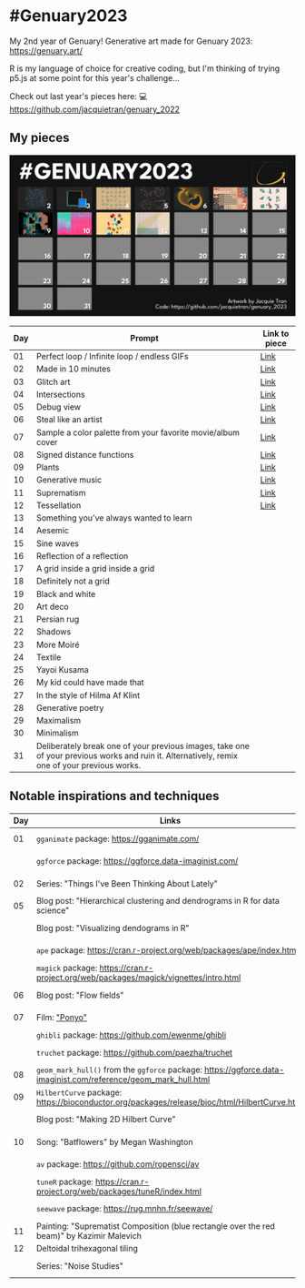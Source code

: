 # #Genuary2023

My 2nd year of Genuary! Generative art made for Genuary 2023: https://genuary.art/

R is my language of choice for creative coding, but I'm thinking of trying p5.js at some point for this year's challenge...

Check out last year's pieces here: :computer: https://github.com/jacquietran/genuary_2022

## My pieces

![](https://raw.githubusercontent.com/jacquietran/genuary_2023/main/img/all_pieces_to_day_12.png)

| Day | Prompt | Link to piece |
|---|---|---|
| 01 | Perfect loop / Infinite loop / endless GIFs | [Link](https://github.com/jacquietran/genuary_2023/blob/main/img/20230101.gif) |
| 02 | Made in 10 minutes | [Link](https://github.com/jacquietran/genuary_2023/blob/main/img/20230102.png) |
| 03 | Glitch art | [Link](https://github.com/jacquietran/genuary_2023/blob/main/img/20230103.png) |
| 04 | Intersections | [Link](https://github.com/jacquietran/genuary_2023/blob/main/img/20230104.png) |
| 05 | Debug view | [Link](https://github.com/jacquietran/genuary_2023/blob/main/img/20230105.png) |
| 06 | Steal like an artist | [Link](https://github.com/jacquietran/genuary_2023/blob/main/img/20230106.png) |
| 07 | Sample a color palette from your favorite movie/album cover | [Link](https://github.com/jacquietran/genuary_2023/blob/main/img/20230107.png) |
| 08 | Signed distance functions | [Link](https://github.com/jacquietran/genuary_2023/blob/main/img/20230108.png) |
| 09 | Plants | [Link](https://github.com/jacquietran/genuary_2023/blob/main/img/20230109.png) |
| 10 | Generative music | [Link](https://github.com/jacquietran/genuary_2023/blob/main/img/20230110.png) |
| 11 | Suprematism | [Link](https://github.com/jacquietran/genuary_2023/blob/main/img/20230111.png) |
| 12 | Tessellation | [Link](https://github.com/jacquietran/genuary_2023/blob/main/img/20230112.png) |
| 13 | Something you’ve always wanted to learn | |
| 14 | Aesemic | |
| 15 | Sine waves | |
| 16 | Reflection of a reflection | |
| 17 | A grid inside a grid inside a grid | |
| 18 | Definitely not a grid | |
| 19 | Black and white | |
| 20 | Art deco | |
| 21 | Persian rug | |
| 22 | Shadows | |
| 23 | More Moiré | |
| 24 | Textile | |
| 25 | Yayoi Kusama | |
| 26 | My kid could have made that | |
| 27 | In the style of Hilma Af Klint | |
| 28 | Generative poetry | |
| 29 | Maximalism | |
| 30 | Minimalism | |
| 31 | Deliberately break one of your previous images, take one of your previous works and ruin it. Alternatively, remix one of your previous works. | |

## Notable inspirations and techniques

| Day | Links | Credit |
|---|---|---|
| 01 | `gganimate` package: https://gganimate.com/ | [Thomas Lin Pedersen](https://www.data-imaginist.com/) |
| | `ggforce` package: https://ggforce.data-imaginist.com/ | [Thomas Lin Pedersen](https://www.data-imaginist.com/) |
| 02 | Series: "Things I've Been Thinking About Lately" | [Jacquie Tran](https://github.com/jacquietran/art_tibtal) |
| 05 | Blog post: "Hierarchical clustering and dendrograms in R for data science" | [Maria Gulzar](https://towardsdatascience.com/hierarchical-clustering-and-dendrograms-in-r-for-data-science-5ab076fabf76) |
| | Blog post: "Visualizing dendograms in R" | [Gaston Sanchez](https://rpubs.com/gaston/dendrograms) |
| | `ape` package: https://cran.r-project.org/web/packages/ape/index.html | [Emmanuel Paradis](http://ape-package.ird.fr/)
| | `magick` package: https://cran.r-project.org/web/packages/magick/vignettes/intro.html | [Jeroen Ooms](https://github.com/jeroen) |
| 06 | Blog post: "Flow fields" | [George Savva](https://georgemsavva.github.io/creativecoding/posts/flowfields/) |
| 07 | Film: ["Ponyo"](https://www.imdb.com/title/tt0876563/) | Studio Ghibli |
| | `ghibli` package: https://github.com/ewenme/ghibli | [ewenme](https://github.com/ewenme) |
| | `truchet` package: https://github.com/paezha/truchet | [Antonio Paez](https://github.com/paezha) |
| 08 | `geom_mark_hull()` from the `ggforce` package: https://ggforce.data-imaginist.com/reference/geom_mark_hull.html | [Thomas Lin Pedersen](https://www.data-imaginist.com/) |
| 09 | `HilbertCurve` package: https://bioconductor.org/packages/release/bioc/html/HilbertCurve.html | Zuguang Gu |
| | Blog post: "Making 2D Hilbert Curve" | [Zuguang Gu](https://bioconductor.org/packages/release/bioc/vignettes/HilbertCurve/inst/doc/HilbertCurve.html) |
| 10 | Song: "Batflowers" by Megan Washington | [Megan Washington](https://www.youtube.com/watch?v=JorXcelMeC8) |
| | `av` package: https://github.com/ropensci/av | [Jeroen Ooms](https://github.com/jeroen) |
| | `tuneR` package: https://cran.r-project.org/web/packages/tuneR/index.html | Uwe Ligges |
| | `seewave` package: https://rug.mnhn.fr/seewave/ | Jerome Sueur |
| 11 | Painting: "Suprematist Composition (blue rectangle over the red beam)" by Kazimir Malevich | [Wikipedia](https://en.wikipedia.org/wiki/Suprematist_Composition) |
| 12 | Deltoidal trihexagonal tiling | [Wikipedia](https://en.wikipedia.org/wiki/Rhombitrihexagonal_tiling#Deltoidal_trihexagonal_tiling) |
| | Series: "Noise Studies" | [Jacquie Tran](https://github.com/jacquietran/art_noise_studies) |